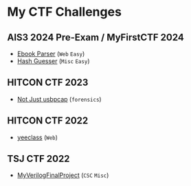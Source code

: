 # My CTF Challenges

## AIS3 2024 Pre-Exam / MyFirstCTF 2024
- [Ebook Parser](<AIS3 Pre-exam/2024/ebook-parser>) (`Web` `Easy`)
- [Hash Guesser](<AIS3 Pre-exam/2024/hash-guesser>) (`Misc` `Easy`)

## HITCON CTF 2023
- [Not Just usbpcap](<HITCON CTF/2023/Not Just usbpcap>) (`forensics`)

## HITCON CTF 2022
- [yeeclass](<HITCON CTF/2022/yeeclass>) (`Web`)

## TSJ CTF 2022
- [MyVerilogFinalProject](<TSJCTF/2022/MyVerilogFinalProject>) (`CSC` `Misc`)